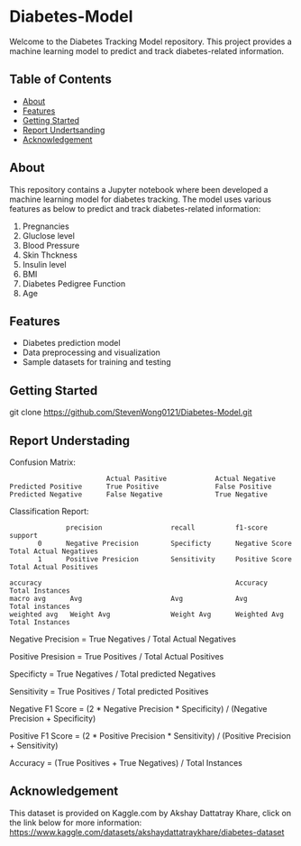 # Diabetes-Model
Welcome to the Diabetes Tracking Model repository. This project provides a machine learning model to predict and track diabetes-related information.


## Table of Contents

- [About](#about)
- [Features](#features)
- [Getting Started](#getting-started)
- [Report Undertsanding](#report-understanding)
- [Acknowledgement](#acknowledgement)


## About

This repository contains a Jupyter notebook where been developed a machine learning model for diabetes tracking. 
The model uses various features  as below to predict and track diabetes-related information:
1. Pregnancies
2. Gluclose level
3. Blood Pressure
4. Skin Thckness
5. Insulin level
6. BMI
7. Diabetes Pedigree Function
8. Age

## Features

- Diabetes prediction model
- Data preprocessing and visualization
- Sample datasets for training and testing

## Getting Started

git clone https://github.com/StevenWong0121/Diabetes-Model.git

## Report Understading

Confusion Matrix:

                            Actual Pasitive            Actual Negative
    Predicted Positive      True Positive              False Positive
    Predicted Negative      False Negative             True Negative

Classification Report:

                  precision                 recall          f1-score              support
           0      Negative Precision        Specificty      Negative Score        Total Actual Negatives
           1      Positive Presicion        Sensitivity     Positive Score        Total Actual Positives

    accuracy                                                Accuracy              Total Instances
    macro avg      Avg                      Avg             Avg                   Total instances
    weighted avg   Weight Avg               Weight Avg      Weighted Avg          Total Instances

Negative Precision = True Negatives / Total Actual Negatives

Positive Presision = True Positives / Total Actual Positives 


Specificty = True Negatives / Total predicted Negatives

Sensitivity = True Positives / Total predicted Positives


Negative F1 Score = (2 * Negative Precision * Specificity) / (Negative Precision + Specificity)

Positive F1 Score = (2 * Positive Precision * Sensitivity) / (Positive Precision + Sensitivity)


Accuracy = (True Positives + True Negatives) / Total Instances


## Acknowledgement

This dataset is provided on Kaggle.com by Akshay Dattatray Khare, click on the link below for more information:
https://www.kaggle.com/datasets/akshaydattatraykhare/diabetes-dataset

